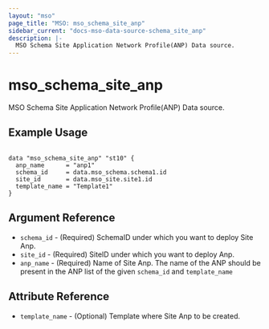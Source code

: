 ```yaml
---
layout: "mso"
page_title: "MSO: mso_schema_site_anp"
sidebar_current: "docs-mso-data-source-schema_site_anp"
description: |-
  MSO Schema Site Application Network Profile(ANP) Data source.
---
```


# mso_schema_site_anp #

 MSO Schema Site Application Network Profile(ANP) Data source.

## Example Usage ##

```hcl

data "mso_schema_site_anp" "st10" {
  anp_name      = "anp1"
  schema_id     = data.mso_schema.schema1.id
  site_id       = data.mso_site.site1.id
  template_name = "Template1"
}

```

## Argument Reference ##

* `schema_id` - (Required) SchemaID under which you want to deploy Site Anp.
* `site_id` - (Required) SiteID under which you want to deploy Anp.
* `anp_name` - (Required) Name of Site Anp. The name of the ANP should be present in the ANP list of the given `schema_id` and `template_name`

## Attribute Reference ##

* `template_name` - (Optional) Template where Site Anp to be created.
